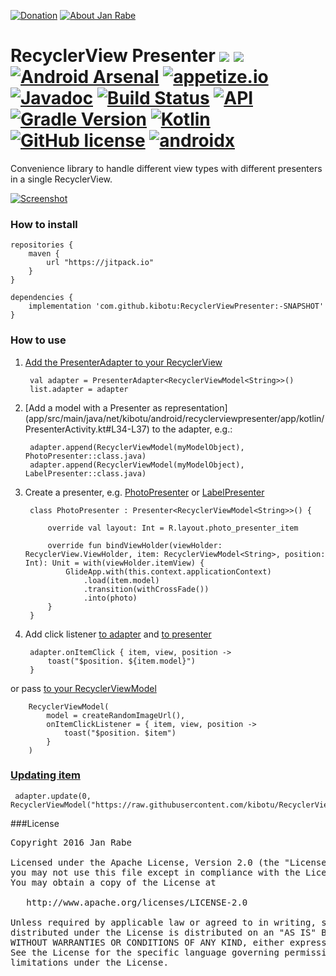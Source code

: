 [![Donation](https://img.shields.io/badge/buy%20me%20a%20coffee-brightgreen.svg)](https://www.paypal.me/janrabe/5) [![About Jan Rabe](https://img.shields.io/badge/about-me-green.svg)](https://about.me/janrabe)
# RecyclerView Presenter [![](https://jitpack.io/v/kibotu/RecyclerViewPresenter.svg)](https://jitpack.io/#kibotu/RecyclerViewPresenter) [![](https://jitpack.io/v/kibotu/RecyclerViewPresenter/month.svg)](https://jitpack.io/#kibotu/RecyclerViewPresenter) [![Android Arsenal](https://img.shields.io/badge/Android%20Arsenal-RecyclerViewPresenter-green.svg?style=true)](https://android-arsenal.com/details/1/3593) [![appetize.io](https://img.shields.io/badge/appetize.io-Live%20Demo-blue.svg)](https://appetize.io/app/twkuv0xydcy5h8whmkcmx81kur) [![Javadoc](https://img.shields.io/badge/javadoc-SNAPSHOT-green.svg)](https://jitpack.io/com/github/kibotu/RecyclerViewPresenter/master-SNAPSHOT/javadoc/index.html) [![Build Status](https://travis-ci.org/kibotu/RecyclerViewPresenter.svg)](https://travis-ci.org/kibotu/RecyclerViewPresenter)  [![API](https://img.shields.io/badge/API-15%2B-brightgreen.svg?style=flat)](https://android-arsenal.com/api?level=15) [![Gradle Version](https://img.shields.io/badge/gradle-5.3.1-green.svg)](https://docs.gradle.org/current/release-notes)  [![Kotlin](https://img.shields.io/badge/kotlin-1.3.30-green.svg)](https://kotlinlang.org/) [![GitHub license](https://img.shields.io/badge/license-Apache%202-blue.svg)](https://raw.githubusercontent.com/kibotu/RecyclerViewPresenter/master/LICENSE) [![androidx](https://img.shields.io/badge/androidx-brightgreen.svg)](https://developer.android.com/topic/libraries/support-library/refactor)

Convenience library to handle different view types with different presenters in a single RecyclerView. 

[![Screenshot](https://raw.githubusercontent.com/kibotu/RecyclerViewPresenter/master/screenshot.png)](https://raw.githubusercontent.com/kibotu/RecyclerViewPresenter/master/screenshot.png)
  
### How to install
	
	repositories {
	    maven {
	        url "https://jitpack.io"
	    }
	}
		
	dependencies {
        implementation 'com.github.kibotu:RecyclerViewPresenter:-SNAPSHOT'
    }
    
### How to use

1. [Add the PresenterAdapter to your RecyclerView](app/src/main/java/net/kibotu/android/recyclerviewpresenter/app/kotlin/PresenterActivity.kt#L22-L24)

        val adapter = PresenterAdapter<RecyclerViewModel<String>>()
        list.adapter = adapter
        
2. [Add a model with a Presenter as representation] (app/src/main/java/net/kibotu/android/recyclerviewpresenter/app/kotlin/PresenterActivity.kt#L34-L37) to the adapter, e.g.:

        adapter.append(RecyclerViewModel(myModelObject), PhotoPresenter::class.java)
        adapter.append(RecyclerViewModel(myModelObject), LabelPresenter::class.java)
        
3. Create a presenter, e.g. [PhotoPresenter](app/src/main/java/net/kibotu/android/recyclerviewpresenter/app/kotlin/PhotoPresenter.kt#L15-L24) or [LabelPresenter](app/src/main/java/net/kibotu/android/recyclerviewpresenter/app/kotlin/LabelPresenter.kt#L12-L19)

        class PhotoPresenter : Presenter<RecyclerViewModel<String>>() {

            override val layout: Int = R.layout.photo_presenter_item

            override fun bindViewHolder(viewHolder: RecyclerView.ViewHolder, item: RecyclerViewModel<String>, position: Int): Unit = with(viewHolder.itemView) {
                GlideApp.with(this.context.applicationContext)
                    .load(item.model)
                    .transition(withCrossFade())
                    .into(photo)
            }
        }
        
4. Add click listener [to adapter](https://github.com/kibotu/RecyclerViewPresenter/blob/master/app/src/main/java/net/kibotu/android/recyclerviewpresenter/app/MainActivity.java#L40) and [to presenter](https://github.com/kibotu/RecyclerViewPresenter/blob/master/app/src/main/java/net/kibotu/android/recyclerviewpresenter/app/PhotoPresenter.java#L54-L59)

        adapter.onItemClick { item, view, position ->
            toast("$position. ${item.model}")
        }


or pass [to your RecyclerViewModel](https://github.com/kibotu/RecyclerViewPresenter/blob/master/app/src/main/java/net/kibotu/android/recyclerviewpresenter/app/kotlin/PresenterActivity.kt#L39-L45)

        RecyclerViewModel(
            model = createRandomImageUrl(),
            onItemClickListener = { item, view, position ->
                toast("$position. $item")
            }
        )

### [Updating item](https://github.com/kibotu/RecyclerViewPresenter/blob/master/app/src/main/java/net/kibotu/android/recyclerviewpresenter/app/kotlin/PresenterActivity.kt#L47)

     adapter.update(0, RecyclerViewModel("https://raw.githubusercontent.com/kibotu/RecyclerViewPresenter/master/screenshot.png"))
       
###License
<pre>
Copyright 2016 Jan Rabe

Licensed under the Apache License, Version 2.0 (the "License");
you may not use this file except in compliance with the License.
You may obtain a copy of the License at

   http://www.apache.org/licenses/LICENSE-2.0

Unless required by applicable law or agreed to in writing, software
distributed under the License is distributed on an "AS IS" BASIS,
WITHOUT WARRANTIES OR CONDITIONS OF ANY KIND, either express or implied.
See the License for the specific language governing permissions and
limitations under the License.
</pre>